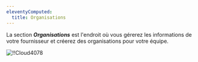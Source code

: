 ```yaml
---
eleventyComputed:
  title: Organisations
---
```

La section ***Organisations*** est l'endroit où vous gérerez les informations de votre fournisseur et créerez des organisations pour votre équipe.

![!!Cloud4078](https://webdevolutions.azureedge.net/docs/fr/cloud/Cloud4078.png)